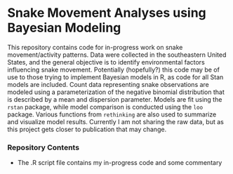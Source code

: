 # Snake Movement Analyses using Bayesian Modeling

This repository contains code for in-progress work on snake movement/activity patterns. Data were collected in the southeastern United States, and the general objective is to identify environmental factors influencing snake movement. Potentially (hopefully?) this code may be of use to those trying to implement Bayesian models in R, as code for all Stan models are included. Count data representing snake observations are modeled using a parameterization of the negative binomial distribution that is described by a mean and dispersion parameter. Models are fit using the `rstan` package, while model comparison is conducted using the `loo` package. Various functions from `rethinking` are also used to summarize and visualize model results. Currently I am not sharing the raw data, but as this project gets closer to publication that may change. 

### Repository Contents

- The .R script file contains my in-progress code and some commentary
